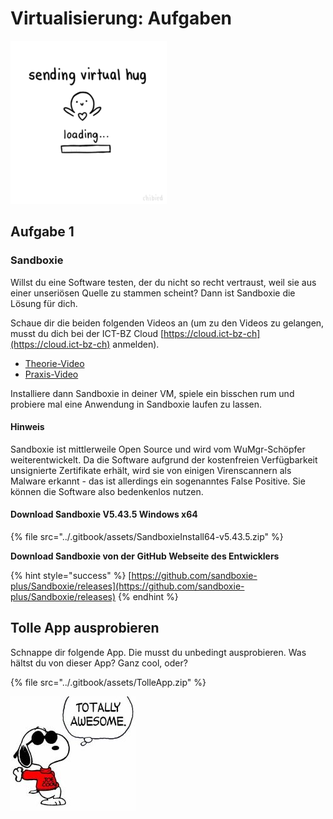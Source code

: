 # Virtualisierung: Aufgaben

![Bild](<../09 Virtualisierung/Aufgaben/res/virtual-hug.gif>)

## Aufgabe 1

### Sandboxie

Willst du eine Software testen, der du nicht so recht vertraust, weil sie aus einer unseriösen Quelle zu stammen scheint? Dann ist Sandboxie die Lösung für dich.

Schaue dir die beiden folgenden Videos an (um zu den Videos zu gelangen, musst du dich bei der ICT-BZ Cloud [https://cloud.ict-bz-ch](https://cloud.ict-bz-ch) anmelden).

* [Theorie-Video](https://cloud.ict-bz.ch/remote.php/webdav/BLJ/41\_eBooks-und-Videotrainig/Videos-diverse/Sandboxie\_Theorie.mp4)
* [Praxis-Video](https://cloud.ict-bz.ch/remote.php/webdav/BLJ/41\_eBooks-und-Videotrainig/Videos-diverse/Sandboxie\_Praxis.mp4)

Installiere dann Sandboxie in deiner VM, spiele ein bisschen rum und probiere mal eine Anwendung in Sandboxie laufen zu lassen.

#### Hinweis

Sandboxie ist mittlerweile Open Source und wird vom WuMgr-Schöpfer weiterentwickelt. Da die Software aufgrund der kostenfreien Verfügbarkeit unsignierte Zertifikate erhält, wird sie von einigen Virenscannern als Malware erkannt - das ist allerdings ein sogenanntes False Positive. Sie können die Software also bedenkenlos nutzen.

#### Download Sandboxie V5.43.5 Windows x64

{% file src="../.gitbook/assets/SandboxieInstall64-v5.43.5.zip" %}

**Download Sandboxie von der GitHub Webseite des Entwicklers**

{% hint style="success" %}
[https://github.com/sandboxie-plus/Sandboxie/releases](https://github.com/sandboxie-plus/Sandboxie/releases)
{% endhint %}

## Tolle App ausprobieren

Schnappe dir folgende App. Die musst du unbedingt ausprobieren. Was hältst du von dieser App? Ganz cool, oder?

{% file src="../.gitbook/assets/TolleApp.zip" %}

![Bild](<../09 Virtualisierung/Aufgaben/res/snoopy.jpg>)
